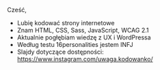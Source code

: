 Cześć,

- Lubię kodować strony internetowe
- Znam HTML, CSS, Sass, JavaScript, WCAG 2.1
- Aktualnie pogłębiam wiedzę z UX i WordPressa
- Według testu 16personalities jestem INFJ
- Slajdy dotyczące dostępności: https://www.instagram.com/uwaga.kodowanko/

<!-- Jeżeli chcesz porozmawiać (np. o dostępności) napisz na: uwagakodowanko@gmail.com -->

<!--
**usigna/usigna** is a ✨ _special_ ✨ repository because its `README.md` (this file) appears on your GitHub profile.

### Cześć!
Here are some ideas to get you started:

- 🔭 I’m currently working on ...
- 🌱 I’m currently learning ...
- 👯 I’m looking to collaborate on ...
- 🤔 I’m looking for help with ...
- 💬 Ask me about ...
- 📫 How to reach me: ...
- 😄 Pronouns: ...
- ⚡ Fun fact: ...
-->

